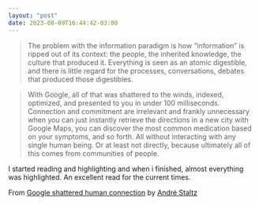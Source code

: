 ```yaml
---
layout: "post"
date: 2023-08-09T16:44:42-03:00
---
```


> The problem with the information paradigm is how “information” is ripped out of its context: the people, the inherited knowledge, the culture that produced it. Everything is seen as an atomic digestible, and there is little regard for the processes, conversations, debates that produced those digestibles. 

> With Google, all of that was shattered to the winds, indexed, optimized, and presented to you in under 100 milliseconds. Connection and commitment are irrelevant and frankly unnecessary when you can just instantly retrieve the directions in a new city with Google Maps, you can discover the most common medication based on your symptoms, and so forth. All without interacting with any single human being. Or at least not directly, because ultimately all of this comes from communities of people.

I started reading and highlighting and when i finished, almost everything was highlighted. An excellent read for the current times.

From [Google shattered human connection](https://staltz.com/google-shattered-human-connection.html) by [André Staltz](https://staltz.com/)
